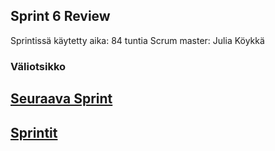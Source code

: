 ## Sprint 6 Review

Sprintissä käytetty aika: 84 tuntia
Scrum master: Julia Köykkä

### Väliotsikko

## [Seuraava Sprint](SprintReview7.md)
## [Sprintit](SprintList.md)